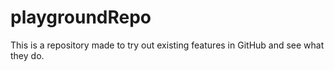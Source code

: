 # playgroundRepo

This is a repository made to try out existing features in GitHub and see what they do.
